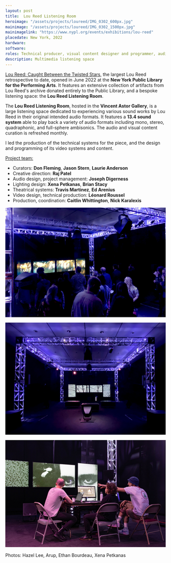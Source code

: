 ```yaml
---
layout: post
title:  Lou Reed Listening Room
heroimage: "/assets/projects/loureed/IMG_0302_600px.jpg"
mainimage: "/assets/projects/loureed/IMG_0302_1500px.jpg"
mainimagelink: "https://www.nypl.org/events/exhibitions/lou-reed"
placedate: New York, 2022
hardware:
software:
roles: Technical producer, visual content designer and programmer, audiovisual systems designer
description: Multimedia listening space
---
```


<div class="project-narrative">

<p>
	<a href="https://www.nypl.org/events/exhibitions/lou-reed">Lou Reed: Caught Between the Twisted Stars</a>, the largest Lou Reed retrospective to date, opened in June 2022 at the <b>New York Public Library for the Performing Arts</b>. It features an extensive collection of artifacts from Lou Reed's archive donated entirely to the Public Library, and a bespoke listening space: the <b>Lou Reed Listening Room</b>.
</p>
	
<p>
	The <b>Lou Reed Listening Room</b>, hosted in the <b>Vincent Astor Gallery</b>, is a large listening space dedicated to experiencing various sound works by Lou Reed in their original intended audio formats. It features a <b>13.4 sound system</b> able to play back a variety of audio formats including mono, stereo, quadraphonic, and full-sphere ambisonics. The audio and visual content curation is refreshed monthly.
</p>

<p>
	I led the production of the technical systems for the piece, and the design and programming of its video systems and content.
</p>

<p style="margin-bottom: 0em; text-decoration: underline;">
	Project team:
	<ul>
		<li>Curators: <b>Don Fleming</b>, <b>Jason Stern</b>, <b>Laurie Anderson</b></li>
		<li>Creative direction: <b>Raj Patel</b><br/></li>
		<li>Audio design, project management: <b>Joseph Digerness</b><br/></li>
	<li>Lighting design: <b>Xena Petkanas</b>, <b>Brian Stacy</b><br/></li>
	<li>Theatrical systems: <b>Travis Martinez</b>, <b>Ed Arenius</b><br/></li>
	<li>Video design, technical production: <b>Léonard Roussel</b><br/></li>
	<li>Production, coordination: <b>Caitlin Whittington</b>, <b>Nick Karalexis</b></li>
	</ul>
</p>

</div>

<div class="project-media">
<p><img src="/assets/projects/loureed/LR2_1500px.jpg"></p>
<p><img src="/assets/projects/loureed/IMG_0300_1500px.jpg"></p>
<p><img src="/assets/projects/loureed/Lou Reed NYPL-15_1500px.jpg"></p>
<p class="inline-descr">Photos: Hazel Lee, Arup, Ethan Bourdeau, Xena Petkanas</p>
</div>